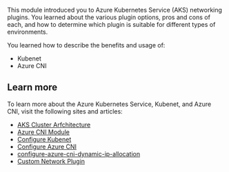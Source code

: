 This module introduced you to Azure Kubernetes Service (AKS) networking plugins. You learned about the various plugin options, pros and cons of each, and how to determine which plugin is suitable for different types of environments.

You learned how to describe the benefits and usage of:

* Kubenet
* Azure CNI

## Learn more

To learn more about the Azure Kubernetes Service, Kubenet, and Azure CNI, visit the following sites and articles:

* [AKS Cluster Arfchitecture](https://learn.microsoft.com/en-us/training/paths/aks-cluster-architecture/)
* [Azure CNI Module](https://learn.microsoft.com/en-us/training/modules/aks-network-design-azure-container-network-interface/?source=recommendations)
* [Configure Kubenet](https://learn.microsoft.com/en-us/azure/aks/configure-kubenet)
* [Configure Azure CNI](https://learn.microsoft.com/en-us/azure/aks/configure-azure-cni)
* [configure-azure-cni-dynamic-ip-allocation](https://learn.microsoft.com/en-us/azure/aks/configure-azure-cni-dynamic-ip-allocation)
* [Custom Network Plugin](https://learn.microsoft.com/en-us/azure/aks/use-byo-cni)
